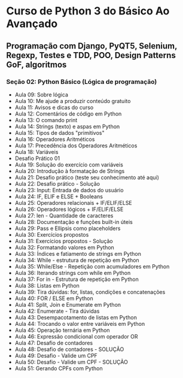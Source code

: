 # Curso de Python 3 do Básico Ao Avançado
## Programação com Django, PyQT5, Selenium, Regexp, Testes e TDD, POO, Design Patterns GoF, algoritmos
### Seção 02: Python Básico (Lógica de programação)

* Aula 09: Sobre lógica
* Aula 10: Me ajude a produzir conteúdo gratuito
* Aula 11: Avisos e dicas do curso
* Aula 12: Comentários de código em Python
* Aula 13: O comando print
* Aula 14: Strings (texto) e aspas em Python
* Aula 15: Tipos de dados "primitivos"
* Aula 16: Operadores Aritméticos
* Aula 17: Precedência dos Operadores Aritméticos
* Aula 18: Variáveis
* Desafio Prático 01
* Aula 19: Solução do exercício com variáveis
* Aula 20: Introdução à formatação de Strings
* Aula 21: Desafio prático (teste seu conhecimento até aqui)
* Aula 22: Desafio prático - Solução
* Aula 23: Input: Entrada de dados do usuário
* Aula 24: IF, ELIF e ELSE + Booleans
* Aula 25: Operadores relacionais + IF/ELIF/ELSE
* Aula 26: Operadores lógicos + IF/ELIF/ELSE
* Aula 27: len - Quantidade de caracteres
* Aula 28: Documentação e funções built-in úteis
* Aula 29: Pass e Ellipsis como placeholders
* Aula 30: Exercícios propostos
* Aula 31: Exercícios propostos - Solução
* Aula 32: Formatando valores em Python
* Aula 33: Índices e fatiamento de strings em Python
* Aula 34: While - estrutura de repetição em Python
* Aula 35: While/Else - Repetição com acumuladores em Python
* Aula 36: Iterando strings com while em Python
* Aula 37: For in - Estrutura de repetição em Python
* Aula 38: Listas em Python
* Aula 39: Tira dúvidas: for, listas, condições e concatenações
* Aula 40: FOR / ELSE em Python
* Aula 41: Split, Join e Enumerate em Python
* Aula 42: Enumerate - Tira dúvidas
* Aula 43: Desempacotamento de listas em Python
* Aula 44: Trocando o valor entre variáveis em Python
* Aula 45: Operação ternária em Python
* Aula 46: Expressão condicional com operador OR
* Aula 47: Desafio de contadores
* Aula 48: Desafio de contadores - SOLUÇÃO
* Aula 49: Desafio - Valide um CPF
* Aula 50: Desafio - Valide um CPF - SOLUÇÃO
* Aula 51: Gerando CPFs com Python
